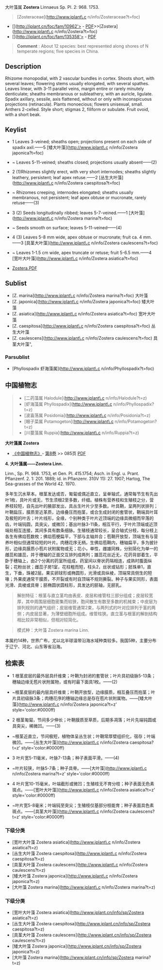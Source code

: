 大叶藻属 **Zostera** Linnaeus Sp. Pl. 2: 968. 1753.

> [Zosteraceae](http://www.iplant\.c n/info/Zosteraceae?t=foc)
* [](http://iplant.cn/foc/fam/10962'> - [PDF](http://iplant.cn/foc/pdf/Zosteraceae.pdf)>>[Zostera](http://www.iplant\.c n/info/Zostera?t=foc)
* [](http://iplant.cn/foc/fam/135358'> - [PDF](http://www.iplant.cn/foc/pdf/Zostera.pdf)


> **Comment** : 
> About 12 species: best represented along shores of N temperate regions; five species in China.

## Description

Rhizome monopodial, with 2 vascular bundles in cortex. Shoots short, with several leaves; flowering stems usually elongated, with several spathes. Leaves linear, with 3-11 parallel veins, margin entire or rarely minutely denticulate; sheaths membranous or subleathery, with an auricle, ligulate. Spadix axillary, sessile, axis flattened, without or only with inconspicuous projections (retinacula). Plants monoecious; flowers unisexual, small. Anthers 2-celled. Style short; stigmas 2, filiform or subulate. Fruit ovoid, with a short beak.


## Keylist

* 1 Leaves 3-veined; sheaths open; projections present on each side of spadix axil.——5  [矮大叶藻](http://www.iplant\.c n/info/Zostera japonica?t=foc)
* ~ Leaves 5-11-veined; sheaths closed; projections usually absent——(2)

* 2 (1)Rhizomes slightly erect, with very short internodes; sheaths slightly leathery, persistent; leaf apex retuse.——2  [丛生大叶藻](http://www.iplant\.c n/info/Zostera caespitosa?t=foc)
* ~ Rhizomes creeping, internodes elongated; sheaths usually membranous, not persistent; leaf apex obtuse or mucronate, rarely retuse——(3)

* 3 (2) Seeds longitudinally ribbed; leaves 5-7-veined.——1  [大叶藻](http://www.iplant\.c n/info/Zostera marina?t=foc)
* ~ Seeds smooth on surface; leaves 5-11-veined——(4)

* 4 (3) Leaves 5-8 mm wide, apex obtuse or mucronate; fruit ca. 4 mm.——3  [具茎大叶藻](http://www.iplant\.c n/info/Zostera caulescens?t=foc)
* ~ Leaves 1-1.5 cm wide, apex truncate or retuse; fruit 5-6.5 mm.——4  [宽叶大叶藻](http://www.iplant\.c n/info/Zostera asiatica?t=foc)


* [Zostera.PDF](http://iplant.cn/foc/pdf/Zostera.pdf)

## Sublist

* [Z.  marina](http://www.iplant\.c n/info/Zostera marina?t=foc)
 大叶藻
* [Z.  japonica](http://www.iplant\.c n/info/Zostera japonica?t=foc)
 矮大叶藻
* [Z.  asiatica](http://www.iplant\.c n/info/Zostera asiatica?t=foc)
 宽叶大叶藻
* [Z.  caespitosa](http://www.iplant\.c n/info/Zostera caespitosa?t=foc)
 丛生大叶藻
* [Z.  caulescens](http://www.iplant\.c n/info/Zostera caulescens?t=foc) 具茎大叶藻",

### Parsublist

* [Phyllospadix  虾海藻属](http://www.iplant\.c n/info/Phyllospadix?t=foc)


## 中国植物志

> * [二药藻属  Halodule](http://www.iplant\.c n/info/Halodule?t=z)
> * [虾海藻属  Phyllospadix](http://www.iplant\.c n/info/Phyllospadix?t=z)
> * [波喜荡属  Posidonia](http://www.iplant\.c n/info/Posidonia?t=z)
> * [眼子菜属  Potamogeton](http://www.iplant\.c n/info/Potamogeton?t=z)
> * [川蔓藻属  Ruppia](http://www.iplant\.c n/info/Ruppia?t=z)


**大叶藻属 Zostera**

* [《中国植物志》](http://www.iplant.cn/frps)- [第8卷](http://www.iplant.cn/frps/vol/8) >> 085页 [PDF](http://www.iplant.cn/frps/pdf/8/085y.pdf)


**4. 大叶藻属——Zostera Linn.**

Linn., Sp. Pl. 968. 1753, et Gen. Pl. 415.1754; Asch. in Engl. u. Prant. Pflanzenf. 2. 1: 201. 1889; id. in Pflanzenr. 31(Ⅳ 11): 27. 1907; Hartog, The Sea-grasses of the World 42. 1970.

多年生沉水草本。根茎发达或否，匍匐或偶近直立，呈单轴式，通常每节生有先出叶1枚，具叶片或无，节生须根2至多数，纤细。植株有营养枝和生殖枝之分，营养枝较短，自先出叶的腋部发出，具丛生叶片少至多数。叶具鞘，呈两列状排列；叶鞘扁压，膜质至近革质，边缘叠压而抱茎，或合生成封闭的套管状，鞘端具叶耳及极短的叶舌；叶片线形，全缘，个别种类于叶片近顶端的边缘具微细而早落的齿，叶端钝圆，具突尖，或微凹；基出叶脉3-11条，相互平行，于叶片顶端或近顶端处相互连接，其间多具有数条细脉。生殖枝通常较长，呈合轴式分枝，每分枝上各生有佛焰苞数枚；佛焰苞梗扁平，下部与主轴并合；苞鞘开放型，顶端生有与营养叶相似但通常较短的叶片。肉穗花序无柄，生佛焰苞鞘内，穗轴扁平，多为披针形，边缘具膜质小苞片状附属物或无；花小，单性，雌雄同株，分别简化为单一的雌蕊和雄蕊，并于穗轴的正面交互排列成两列；雄蕊花丝近无，花药背部着生，平卧于穗轴上，由2个分离的药室所组成，药室间以脊状药隔相连，成熟时腹面纵裂；花粉丝状；雌蕊子房1室，花柱粗而短，柱头2，丝状或钻形；胚珠单1，直生，下垂，珠被2层。果实卵球形或椭圆形，光滑或具纵棱，顶端常具侧生的短喙；外果皮通常干膜质，不开裂或有时自顶端不规则撕裂。种子与果实同形，表面光滑、具棱或具脊；胚椭圆状圆柱形，具发达的胚轴，无胚乳。

> 解剖特征：根茎与直立茎均由表皮、皮层和维管柱三部分组成；皮层较宽厚，其中周围层细胞密集而较狭，胞间散生有数至多数的机械束；中皮层为排列规则的通气组织；皮层维管通常2束，与两列式的叶对应排列于茎的两侧；内皮层显著，为薄壁细胞所组成。维管柱狭。直立茎与根茎的解剖结构相比较非常相似，但相对较简化。

> 模式种：大叶藻 Zostera marina Linn.

本属约14种，世界广布，尤以北半球温带沿海水域种类较多。我国5种，主要分布于辽宁、河北、山东等省沿海。

## 检索表

* 1 根茎皮层的最外层具纤维束；叶鞘为封闭的套管状；叶片具初级脉5-13条；穗轴边缘无苞片状附属物，或有时最下面具1枚。——(2)
* ~根茎皮层的最内层具纤维束；叶鞘开放型，边缘膜质，相互叠压而抱茎；叶片具初级脉3条；肉穗花序的穗轴边缘总是存在苞片状附属物。——[矮大叶藻](http://www.iplant\.c n/info/Zostera japonica?t=z'  style='color:#0000ff)


* 2 根茎匍匐，节间多少伸长；叶鞘膜质至草质，后期多凋落；叶片先端钝圆或具突尖，稀微凹。——(3)
* ~根茎近直立，节间极短，植物体呈丛生状；叶鞘常厚壁组织化，宿存；叶端微凹。——[丛生大叶藻](http://www.iplant\.c n/info/Zostera caespitosa?t=z'  style='color:#0000ff)


* 3 叶片宽5-11毫米，叶脉7-13条；种子表面平滑。——(4)
* ~叶片较狭，叶脉5-7条；种子具脊。——[大叶藻](http://www.iplant\.c n/info/Zostera marina?t=z'  style='color:#0000ff)


* 4 叶片宽10-15毫米，叶端截形或微凹；生殖枝无不育分枝；种子表面无色素斑点。——[宽叶大叶藻](http://www.iplant\.c n/info/Zostera asiatica?t=z'  style='color:#0000ff)

* ~叶片宽5-8毫米；叶端钝至突尖；生殖枝仅基部分枝能育；种子表面具色素斑点。——[具茎大叶藻](http://www.iplant\.c n/info/Zostera caulescens?t=z'  style='color:#0000ff)

### 下级分类
* [宽叶大叶藻  Zostera asiatica](http://www.iplant\.c n/info/Zostera asiatica?t=z)
* [丛生大叶藻  Zostera caespitosa](http://www.iplant\.c n/info/Zostera caespitosa?t=z)
* [具茎大叶藻  Zostera caulescens](http://www.iplant\.c n/info/Zostera caulescens?t=z)
* [矮大叶藻  Zostera japonica](http://www.iplant\.c n/info/Zostera japonica?t=z)
* [大叶藻  Zostera marina](http://www.iplant\.c n/info/Zostera marina?t=z)

### 下级分类
* [宽叶大叶藻  Zostera asiatica](http://www.iplant.cn/info/sp/Zostera asiatica?t=z)
* [丛生大叶藻  Zostera caespitosa](http://www.iplant.cn/info/sp/Zostera caespitosa?t=z)
* [具茎大叶藻  Zostera caulescens](http://www.iplant.cn/info/sp/Zostera caulescens?t=z)
* [矮大叶藻  Zostera japonica](http://www.iplant.cn/info/sp/Zostera japonica?t=z)
* [大叶藻  Zostera marina](http://www.iplant.cn/info/sp/Zostera marina?t=z)
